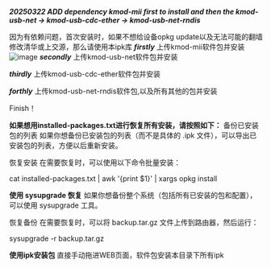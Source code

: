 ***20250322 ADD dependency kmod-mii first to install and then the kmod-usb-net -> kmod-usb-cdc-ether -> kmod-usb-net-rndis***

因为有依赖问题，首次安装时，如果不想给设备opkg update以及无法可能的翻墙修改清华或上交源，那么请使用本ipk库
***firstly*** 上传kmod-mii软件包并安装
![image](https://github.com/user-attachments/assets/20a14b87-9bf8-487f-9eb5-f9913a4ab1db)
***secondly*** 上传kmod-usb-net软件包并安装

***thirdly*** 上传kmod-usb-cdc-ether软件包并安装

***forthly*** 上传kmod-usb-net-rndis软件包,以及所有其他的包并安装

Finish！

**如果想用installed-packages.txt进行恢复所有安装，请按照如下：**
备份已安装包的列表
如果你想备份已安装包的列表（而不是具体的 .ipk 文件），可以导出已安装包的列表，方便以后重新安装。

恢复安装
在需要恢复时，可以使用以下命令批量安装：

cat installed-packages.txt | awk '{print $1}' | xargs opkg install


**使用 sysupgrade 恢复**
如果你想备份整个系统（包括所有已安装的包和配置），可以使用 sysupgrade 工具。

恢复备份
在需要恢复时，可以将 backup.tar.gz 文件上传到路由器，然后运行：

sysupgrade -r backup.tar.gz

**使用ipk安装包**
直接手动拖进WEB页面，软件包安装本目录下所有ipk
